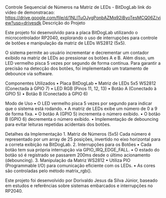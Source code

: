 Controle Sequencial de Números na Matriz de LEDs - BitDogLab
link do video de demonstracao: https://drive.google.com/file/d/1NLITuOJygPonbAZMq92iByoTesMCQ06Z/view?usp=drivesdk
Descrição do Projeto

Este projeto foi desenvolvido para a placa BitDogLab utilizando o microcontrolador RP2040, explorando o uso de interrupções para controle de botões e manipulação da matriz de LEDs WS2812 (5x5).

O sistema permite ao usuário incrementar e decrementar um contador exibido na matriz de LEDs ao pressionar os botões A e B. Além disso, um LED vermelho pisca 5 vezes por segundo de forma contínua. 
Para garantir a precisão na detecção dos botões, foi implementado um tratamento de debounce via software.

Componentes Utilizados
	•	Placa BitDogLab
	•	Matriz de LEDs 5x5 WS2812 (Conectada à GPIO 7)
	•	LED RGB (Pinos 11, 12, 13)
	•	Botão A (Conectado à GPIO 5)
	•	Botão B (Conectado à GPIO 6)

Modo de Uso
	•	O LED vermelho pisca 5 vezes por segundo para indicar que o sistema está rodando.
	•	A matriz de LEDs exibe um número de 0 a 9 de forma fixa.
	•	O botão A (GPIO 5) incrementa o número exibido.
	•	O botão B (GPIO 6) decrementa o número exibido.
	•	Implementação de debouncing para evitar leituras repetidas acidentais dos botões.

Detalhes da Implementação
	1.	Matriz de Números (5x5)
Cada número é representado por um array de 25 posições, invertido no eixo horizontal para a correta exibição na BitDogLab.
	2.	Interrupções para os Botões
	•	Cada botão tem sua própria interrupção via GPIO_IRQ_EDGE_FALL.
	•	O estado do botão só é registrado se passarem 200ms desde o último acionamento (debouncing).
	3.	Manipulação da Matriz WS2812
	•	Utiliza PIO (Programmable I/O) para comunicação eficiente com os LEDs.
	•	As cores são controladas pelo método matrix_rgb().

Este projeto foi desenvolvido por Dorivaldo Jesus da Silva Júnior, baseado em estudos e referências sobre sistemas embarcados e interrupções no RP2040.
